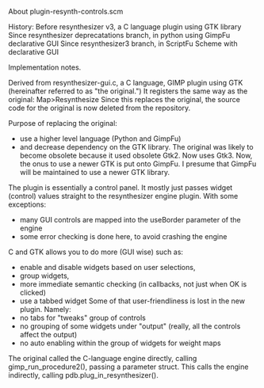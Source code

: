 About plugin-resynth-controls.scm

History:
  Before resynthesizer v3, a C language plugin using GTK library
  Since  resynthesizer deprecatations branch, in python using GimpFu declarative GUI
  Since  resynthesizer3 branch, in ScriptFu Scheme with declarative GUI

Implementation notes.

Derived from resynthesizer-gui.c, a C language, GIMP plugin using GTK (hereinafter referred to as "the original.")
It registers the same way as the original: Map>Resynthesize
Since this replaces the original, the source code for the original is now deleted from the repository.

Purpose of replacing the original:
- use a higher level language (Python and GimpFu)
- and decrease dependency on the GTK library.
The original was likely to become obsolete because it used obsolete Gtk2. Now uses Gtk3.
Now, the onus to use a newer GTK is put onto GimpFu.
I presume that GimpFu will be maintained to use a newer GTK library.

The plugin is essentially a control panel.
It mostly just passes widget (control) values straight to the resynthesizer engine plugin.
With some exceptions:
- many GUI controls are mapped into the useBorder parameter of the engine
- some error checking is done here, to avoid crashing the engine

C and GTK allows you to do more (GUI wise) such as:
- enable and disable widgets based on user selections,
- group widgets,
- more immediate semantic checking (in callbacks, not just when OK is clicked)
- use a tabbed widget
Some of that user-friendliness is lost in the new plugin.
Namely:
- no tabs for "tweaks" group of controls
- no grouping of some widgets under "output" (really, all the controls affect the output)
- no auto enabling within the group of widgets for weight maps

The original called the C-language engine directly,
calling gimp_run_procedure2(), passing a parameter struct.
This calls the engine indirectly, calling pdb.plug_in_resynthesizer().
